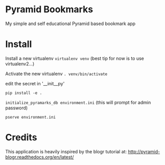Pyramid Bookmarks
=================

My simple and self educational Pyramid based bookmark app

Install
=======

Install a new virtualenv `virtualenv venv` (best tip for now is to use virtualenv2...)

Activate the new virtualenv `. venv/bin/activate`

edit the secret in '__init__py'

`pip install -e .`

`initialize_pyramarks_db environment.ini` (this will prompt for admin password)

`pserve environment.ini`



Credits
====
This application is heavily inspired by the blogr tutorial at: http://pyramid-blogr.readthedocs.org/en/latest/

